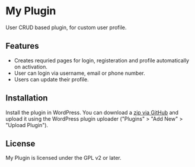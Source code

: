 # My Plugin

User CRUD based plugin, for custom user profile.

## Features

* Creates requried pages for login, registeration and profile automatically on activation.
* User can login via username, email or phone number.
* Users can update their profile.

## Installation

Install the plugin in WordPress. You can download a
[zip via GitHub]((https://github.com/niksingla/my-plugin.git)) and upload it using the WordPress
plugin uploader ("Plugins" > "Add New" > "Upload Plugin").


## License

My Plugin is licensed under the GPL v2 or later.
